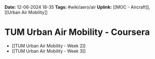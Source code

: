 **Date:** 12-06-2024 18-35
**Tags:** #wiki/aero/air 
**Uplink:** [[MOC - Aircraft]], [[Urban Air Mobility]]

# TUM Urban Air Mobility - Coursera
- [[TUM Urban Air Mobility - Week 2]]
- [[TUM Urban Air Mobility - Week 3]]
